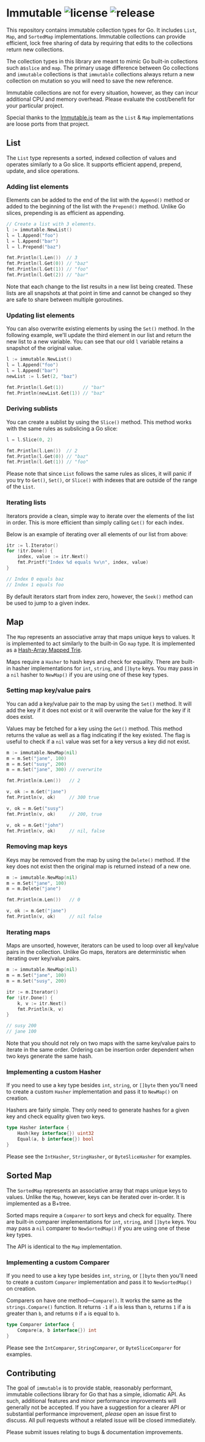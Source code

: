 Immutable ![license](https://img.shields.io/github/license/benbjohnson/immutable.svg?style=flat-square) ![release](https://img.shields.io/github/release/benbjohnson/immutable.svg?style=flat-square)
=========

This repository contains immutable collection types for Go. It includes
`List`, `Map`, and `SortedMap` implementations. Immutable collections can
provide efficient, lock free sharing of data by requiring that edits to the
collections return new collections.

The collection types in this library are meant to mimic Go built-in collections
such as`slice` and `map`. The primary usage difference between Go collections
and `immutable` collections is that `immutable` collections always return a new
collection on mutation so you will need to save the new reference.

Immutable collections are not for every situation, however, as they can incur
additional CPU and memory overhead. Please evaluate the cost/benefit for your
particular project.

Special thanks to the [Immutable.js](https://immutable-js.github.io/immutable-js/)
team as the `List` & `Map` implementations are loose ports from that project.


## List

The `List` type represents a sorted, indexed collection of values and operates
similarly to a Go slice. It supports efficient append, prepend, update, and
slice operations.


### Adding list elements

Elements can be added to the end of the list with the `Append()` method or added
to the beginning of the list with the `Prepend()` method. Unlike Go slices,
prepending is as efficient as appending.

```go
// Create a list with 3 elements.
l := immutable.NewList()
l = l.Append("foo")
l = l.Append("bar")
l = l.Prepend("baz")

fmt.Println(l.Len())  // 3
fmt.Println(l.Get(0)) // "baz"
fmt.Println(l.Get(1)) // "foo"
fmt.Println(l.Get(2)) // "bar"
```

Note that each change to the list results in a new list being created. These
lists are all snapshots at that point in time and cannot be changed so they 
are safe to share between multiple goroutines.

### Updating list elements

You can also overwrite existing elements by using the `Set()` method. In the
following example, we'll update the third element in our list and return the
new list to a new variable. You can see that our old `l` variable retains a
snapshot of the original value.

```go
l := immutable.NewList()
l = l.Append("foo")
l = l.Append("bar")
newList := l.Set(2, "baz")

fmt.Println(l.Get(1))       // "bar"
fmt.Println(newList.Get(1)) // "baz"
```

### Deriving sublists

You can create a sublist by using the `Slice()` method. This method works with
the same rules as subslicing a Go slice:

```go
l = l.Slice(0, 2)

fmt.Println(l.Len())  // 2
fmt.Println(l.Get(0)) // "baz"
fmt.Println(l.Get(1)) // "foo"
```

Please note that since `List` follows the same rules as slices, it will panic if
you try to `Get()`, `Set()`, or `Slice()` with indexes that are outside of
the range of the `List`.



### Iterating lists

Iterators provide a clean, simple way to iterate over the elements of the list
in order. This is more efficient than simply calling `Get()` for each index.

Below is an example of iterating over all elements of our list from above:

```go
itr := l.Iterator()
for !itr.Done() {
	index, value := itr.Next()
	fmt.Printf("Index %d equals %v\n", index, value)
}

// Index 0 equals baz
// Index 1 equals foo
```

By default iterators start from index zero, however, the `Seek()` method can be
used to jump to a given index.



## Map

The `Map` represents an associative array that maps unique keys to values. It
is implemented to act similarly to the built-in Go `map` type. It is implemented
as a [Hash-Array Mapped Trie](https://lampwww.epfl.ch/papers/idealhashtrees.pdf).

Maps require a `Hasher` to hash keys and check for equality. There are built-in
hasher implementations for `int`, `string`, and `[]byte` keys. You may pass in
a `nil` hasher to `NewMap()` if you are using one of these key types.


### Setting map key/value pairs

You can add a key/value pair to the map by using the `Set()` method. It will
add the key if it does not exist or it will overwrite the value for the key if
it does exist.

Values may be fetched for a key using the `Get()` method. This method returns
the value as well as a flag indicating if the key existed. The flag is useful
to check if a `nil` value was set for a key versus a key did not exist.

```go
m := immutable.NewMap(nil)
m = m.Set("jane", 100)
m = m.Set("susy", 200)
m = m.Set("jane", 300) // overwrite

fmt.Println(m.Len())   // 2

v, ok := m.Get("jane")
fmt.Println(v, ok)     // 300 true

v, ok = m.Get("susy")
fmt.Println(v, ok)     // 200, true

v, ok = m.Get("john")
fmt.Println(v, ok)     // nil, false
```


### Removing map keys

Keys may be removed from the map by using the `Delete()` method. If the key does
not exist then the original map is returned instead of a new one.

```go
m := immutable.NewMap(nil)
m = m.Set("jane", 100)
m = m.Delete("jane")

fmt.Println(m.Len())   // 0

v, ok := m.Get("jane")
fmt.Println(v, ok)     // nil false
```


### Iterating maps

Maps are unsorted, however, iterators can be used to loop over all key/value
pairs in the collection. Unlike Go maps, iterators are deterministic when
iterating over key/value pairs.

```go
m := immutable.NewMap(nil)
m = m.Set("jane", 100)
m = m.Set("susy", 200)

itr := m.Iterator()
for !itr.Done() {
	k, v := itr.Next()
	fmt.Println(k, v)
}

// susy 200
// jane 100
```

Note that you should not rely on two maps with the same key/value pairs to
iterate in the same order. Ordering can be insertion order dependent when two
keys generate the same hash.


### Implementing a custom Hasher

If you need to use a key type besides `int`, `string`, or `[]byte` then you'll
need to create a custom `Hasher` implementation and pass it to `NewMap()` on
creation.

Hashers are fairly simple. They only need to generate hashes for a given key
and check equality given two keys.

```go
type Hasher interface {
	Hash(key interface{}) uint32
	Equal(a, b interface{}) bool
}
```

Please see the `IntHasher`, `StringHasher`, or `ByteSliceHasher` for examples.


## Sorted Map

The `SortedMap` represents an associative array that maps unique keys to values.
Unlike the `Map`, however, keys can be iterated over in-order. It is implemented
as a B+tree.

Sorted maps require a `Comparer` to sort keys and check for equality. There are
built-in comparer implementations for `int`, `string`, and `[]byte` keys. You 
may pass a `nil` comparer to `NewSortedMap()` if you are using one of these key
types.

The API is identical to the `Map` implementation.


### Implementing a custom Comparer

If you need to use a key type besides `int`, `string`, or `[]byte` then you'll
need to create a custom `Comparer` implementation and pass it to
`NewSortedMap()` on creation.

Comparers on have one method—`Compare()`. It works the same as the
`strings.Compare()` function. It returns `-1` if `a` is less than `b`, returns
`1` if a is greater than `b`, and returns `0` if `a` is equal to `b`.

```go
type Comparer interface {
	Compare(a, b interface{}) int
}
```

Please see the `IntComparer`, `StringComparer`, or `ByteSliceComparer` for examples.



## Contributing

The goal of `immutable` is to provide stable, reasonably performant, immutable
collections library for Go that has a simple, idiomatic API. As such, additional
features and minor performance improvements will generally not be accepted. If
you have a suggestion for a clearer API or substantial performance improvement,
_please_ open an issue first to discuss. All pull requests without a related
issue will be closed immediately.

Please submit issues relating to bugs & documentation improvements.

